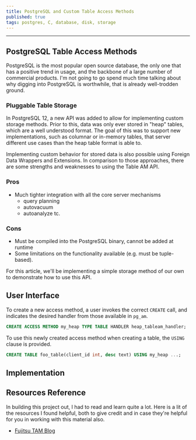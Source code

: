 ```yaml
---
title: PostgreSQL and Custom Table Access Methods
published: true
tags: postgres, C, database, disk, storage
---
```


***
## PostgreSQL Table Access Methods

PostgreSQL is the most popular open source database, the only one that has a positive trend in usage, and the backbone of a large number of commercial products.  I'm not going to go spend much time talking about why digging into PostgreSQL is worthwhile, that is already well-trodden ground.

### Pluggable Table Storage
In PostgreSQL 12, a new API was added to allow for implementing custom storage methods. Prior to this, data was only ever stored in "heap" tables, which are a well understood format.  The goal of this was to support new implementations, such as columnar or in-memory tables, that server different use cases than the heap table format is able to.

Implementing custom behavior for stored data is also possible using Foreign Data Wrappers and
Extensions. In comparison to those approaches, there are some strengths and weaknesses to using the
Table AM API.

### Pros 
* Much tighter integration with all the core server mechanisms 
    * query planning
    * autovacuum
    * autoanalyze tc. 

### Cons
* Must be compiled into the PostgreSQL binary, cannot be added at runtime
* Some limitations on the functionality available (e.g. must be tuple-based).

For this article, we'll be implementing a simple storage method of our own to demonstrate how to use this API.

## User Interface
To create a new access method, a user invokes the correct `CREATE` call, and indicates the desired
handler from those available in `pg_am`.
```sql
CREATE ACCESS METHOD my_heap TYPE TABLE HANDLER heap_tableam_handler;
```

To use this newly created access method when creating a table, the `USING` clause is provided.
```sql
CREATE TABLE foo_table(client_id int, desc text) USING my_heap ...; 
```

## Implementation


## Resources Reference
In building this project out, I had to read and learn quite a lot.  Here is a lit of the resources
I found helpful, both to give credit and in case they're helpful for you in working with this
material also.
* [Fujitsu TAM Blog](https://www.postgresql.fastware.com/blog/postgresql-table-access-methods)
